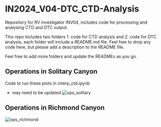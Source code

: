 # IN2024_V04-DTC_CTD-Analysis
Repository for RV investigator INV04, includes code for processing and analysing CTD and DTC output.

This repo includes two folders 1. code for CTD analysis and 2. code for DTC analysis, each folder will include a README.md file. Feel free to drop any code here, but please add a description to the README file. 

Feel free to add more folders and update the READMEs as you go.


## Operations in Solitary Canyon 
Code to run these plots in interp_ctd.ipynb
- may need to be updated
  ![ops_solitary](https://github.com/Isabela-conde/IN2024_V04-Data-Analysis/assets/160552485/2b62d19e-1ca4-4461-ad80-d6f185849b42)




## Operations in Richmond Canyon
![ops_richmond](https://github.com/Isabela-conde/IN2024_V04-Data-Analysis/assets/160552485/0b1a1d7a-fc51-4dc2-b10c-51dec079a2b9)
